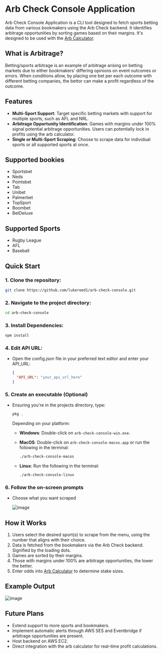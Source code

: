 # Arb Check Console Application

Arb Check Console Application is a CLI tool designed to fetch sports betting data from various bookmakers using the Arb Check backend. It identifies arbitrage opportunities by sorting games based on their margins. It's designed to be used with the [Arb Calculator](https://github.com/lukereed1/arb-calculator).

## What is Arbitrage?

Betting/sports arbitrage is an example of arbitrage arising on betting markets due to either bookmakers' differing opinions on event outcomes or errors. When conditions allow, by placing one bet per each outcome with different betting companies, the bettor can make a profit regardless of the outcome.

## Features

- **Multi-Sport Support**: Target specific betting markets with support for multiple sports, such as AFL and NRL.
- **Arbitrage Opportunity Identification**: Games with margins under 100% signal potential arbitrage opportunities. Users can potentially lock in profits using the arb calculator.
- **Single or Multi-Sport Scraping**: Choose to scrape data for individual sports or all supported sports at once.

## Supported bookies

- Sportsbet
- Neds
- Pointsbet
- Tab
- Unibet
- Palmerbet
- TopSport
- Boombet
- BetDeluxe

## Supported Sports

- Rugby League
- AFL
- Baseball

## Quick Start

### 1. Clone the repository:

```bash
git clone https://github.com/lukereed1/arb-check-console.git
```

### 2. Navigate to the project directory:

```bash
cd arb-check-console
```

### 3. Install Dependencies:

```bash
npm install
```

### 4. Edit API URL:

- Open the config.json file in your preferred text editor and enter your API_URL:

  ```json
  {
  	"API_URL": "your_api_url_here"
  }
  ```

### 5. Create an executable (Optional)

- Ensuring you're in the projects directory, type:

  ```bash
  pkg .
  ```

  Depending on your platform:

  - **Windows**: Double-click on `arb-check-console-win.exe`.

  - **MacOS**: Double-click on `arb-check-console-macos.app` or run the following in the terminal:
    ```bash
    ./arb-check-console-macos
    ```
  - **Linux**: Run the following in the terminal:
    ```bash
    ./arb-check-console-linux
    ```

### 6. Follow the on-screen prompts

- Choose what you want scraped

  ![image](https://github.com/lukereed1/arb-check-console/assets/104820125/e42344fb-f3d2-4211-8810-49b2de86cd50)

## How it Works

1. Users select the desired sport(s) to scrape from the menu, using the number that aligns with their choice.
2. Data is fetched from the bookmakers via the Arb Check backend. Signified by the loading dots.
3. Games are sorted by their margins.
4. Those with margins under 100% are arbitrage opportunities, the lower the better.
5. Enter odds into [Arb Calculator](https://github.com/lukereed1/arb-calculator) to determine stake sizes.

## Example Output

![image](https://github.com/lukereed1/arb-check-console/assets/104820125/1115a640-5256-42fb-ad15-637c7ac4d6c9)

## Future Plans

- Extend support to more sports and bookmakers.
- Implement automatic alerts through AWS SES and Eventbridge if arbitrage opportunities are present.
- Host backend on AWS EC2.
- Direct integration with the arb calculator for real-time profit calculations.

